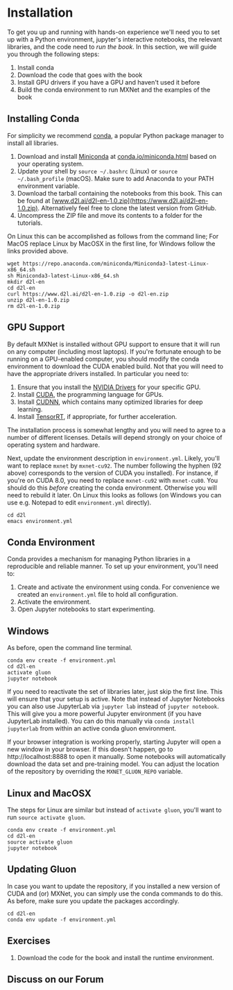 # Installation

To get you up and running with hands-on experience
we'll need you to set up with a Python environment,
jupyter's interactive notebooks,
the relevant libraries, and the code need to *run the book*.
In this section, we will guide you through the following steps:

1. Install conda
1. Download the code that goes with the book
1. Install GPU drivers if you have a GPU and haven't used it before
1. Build the conda environment to run MXNet and the examples of the book


## Installing Conda

For simplicity we recommend [conda](https://conda.io), a popular Python package manager to install all libraries.

1. Download and install [Miniconda](https://conda.io/miniconda.html) at [conda.io/miniconda.html](https://conda.io/miniconda.html) based on your operating system.
1. Update your shell by `source ~/.bashrc` (Linux) or `source ~/.bash_profile` (macOS). Make sure to add Anaconda to your PATH environment variable.
1. Download the tarball containing the notebooks from this book. This can be found at [www.d2l.ai/d2l-en-1.0.zip](https://www.d2l.ai/d2l-en-1.0.zip). Alternatively feel free to clone the latest version from GitHub.
1. Uncompress the ZIP file and move its contents to a folder for the tutorials.

On Linux this can be accomplished as follows from the command line; For MacOS replace Linux by MacOSX in the first line, for Windows follow the links provided above.

```
wget https://repo.anaconda.com/miniconda/Miniconda3-latest-Linux-x86_64.sh
sh Miniconda3-latest-Linux-x86_64.sh
mkdir d2l-en
cd d2l-en
curl https://www.d2l.ai/d2l-en-1.0.zip -o d2l-en.zip
unzip d2l-en-1.0.zip
rm d2l-en-1.0.zip
```

## GPU Support

By default MXNet is installed without GPU support
to ensure that it will run on any computer (including most laptops).
If you're fortunate enough to be running on a GPU-enabled computer,
you should modify the conda environment to download the CUDA enabled build.
Not that you will need to have the appropriate drivers installed.
In particular you need to:

1. Ensure that you install the [NVIDIA Drivers](https://www.nvidia.com/drivers)
for your specific GPU.
1. Install [CUDA](https://developer.nvidia.com/cuda-downloads),
the programming language for GPUs.
1. Install [CUDNN](https://developer.nvidia.com/cudnn),
which contains many optimized libraries for deep learning.
1. Install [TensorRT](https://developer.nvidia.com/tensorrt),
if appropriate, for further acceleration.

The installation process is somewhat lengthy
and you will need to agree to a number of different licenses.
Details will depend strongly on your choice of operating system and hardware.

Next, update the environment description in `environment.yml`.
Likely, you'll want to replace `mxnet` by `mxnet-cu92`.
The number following the hyphen (92 above)
corresponds to the version of CUDA you installed).
For instance, if you're on CUDA 8.0,
you need to replace `mxnet-cu92` with `mxnet-cu80`.
You should do this *before* creating the conda environment.
Otherwise you will need to rebuild it later.
On Linux this looks as follows
(on Windows you can use e.g. Notepad to edit `environment.yml` directly).

```
cd d2l
emacs environment.yml
```

## Conda Environment

Conda provides a mechanism for managing Python libraries
in a reproducible and reliable manner.
To set up your environment, you'll need to:

1. Create and activate the environment using conda. For convenience we created an `environment.yml` file to hold all configuration.
1. Activate the environment.
1. Open Jupyter notebooks to start experimenting.

## Windows

As before, open the command line terminal.

```
conda env create -f environment.yml
cd d2l-en
activate gluon
jupyter notebook
```

If you need to reactivate the set of libraries later, just skip the first line.
This will ensure that your setup is active.
Note that instead of Jupyter Notebooks you can also use JupyterLab
via `jupyter lab` instead of `jupyter notebook`.
This will give you a more powerful Jupyter environment
(if you have JupyterLab installed).
You can do this manually via `conda install jupyterlab`
from within an active conda gluon environment.

If your browser integration is working properly,
starting Jupyter will open a new window in your browser.
If this doesn't happen, go to http://localhost:8888 to open it manually.
Some notebooks will automatically download the data set and pre-training model.
You can adjust the location of the repository by overriding the `MXNET_GLUON_REPO` variable.

## Linux and MacOSX

The steps for Linux are similar but instead of `activate gluon`, you'll want to run `source activate gluon`.

```
conda env create -f environment.yml
cd d2l-en
source activate gluon
jupyter notebook
```


## Updating Gluon

In case you want to update the repository,
if you installed a new version of CUDA and (or) MXNet,
you can simply use the conda commands to do this.
As before, make sure you update the packages accordingly.

```
cd d2l-en
conda env update -f environment.yml
```

## Exercises
1. Download the code for the book and install the runtime environment.


## Discuss on our Forum


<div id="discuss" topic_id="2315"></div>

